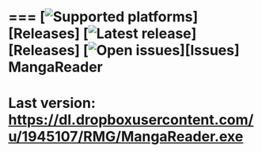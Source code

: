 ===
[![Supported platforms][badge-platforms]][Releases] [![Latest release][badge-release]][Releases] [![Open issues][badge-issues]][Issues]
MangaReader
===========
Last version:
https://dl.dropboxusercontent.com/u/1945107/RMG/MangaReader.exe
===========


  [badge-platforms]: https://img.shields.io/badge/platform-win-green.svg?style=flat-square "Supported platforms"
  [badge-release]: https://img.shields.io/github/release/MonkAlex/MangaReader.svg?style=flat-square "Latest release"
  [badge-issues]: https://img.shields.io/github/issues/MonkAlex/MangaReader.svg?style=flat-square "Open issues"